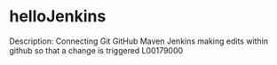 # helloJenkins
Description: Connecting Git GitHub Maven Jenkins
making edits within github so that a change is triggered
L00179000
